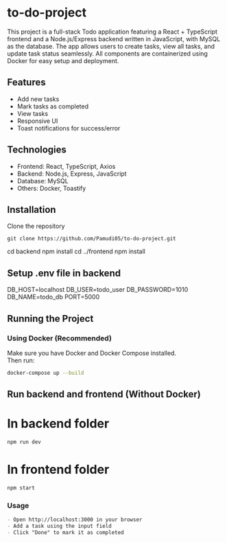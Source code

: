 # to-do-project

This project is a full-stack Todo application featuring a React + TypeScript frontend and a Node.js/Express backend written in JavaScript, with MySQL as the database. The app allows users to create tasks, view all tasks, and update task status seamlessly. All components are containerized using Docker for easy setup and deployment.

## Features
- Add new tasks
- Mark tasks as completed
- View tasks
- Responsive UI
- Toast notifications for success/error

## Technologies
- Frontend: React, TypeScript, Axios
- Backend: Node.js, Express, JavaScript
- Database: MySQL
- Others: Docker, Toastify

## Installation

Clone the repository
```
git clone https://github.com/Pamudi05/to-do-project.git
```
cd backend
npm install
cd ../frontend
npm install

## Setup .env file in backend
DB_HOST=localhost
DB_USER=todo_user
DB_PASSWORD=1010
DB_NAME=todo_db
PORT=5000

## Running the Project

### Using Docker (Recommended)
Make sure you have Docker and Docker Compose installed.  
Then run:

```bash
docker-compose up --build
```

## Run backend and frontend (Without Docker)
# In backend folder
```bash
npm run dev
```
# In frontend folder
```bash
npm start
```

### Usage
```markdown
- Open http://localhost:3000 in your browser
- Add a task using the input field
- Click "Done" to mark it as completed


